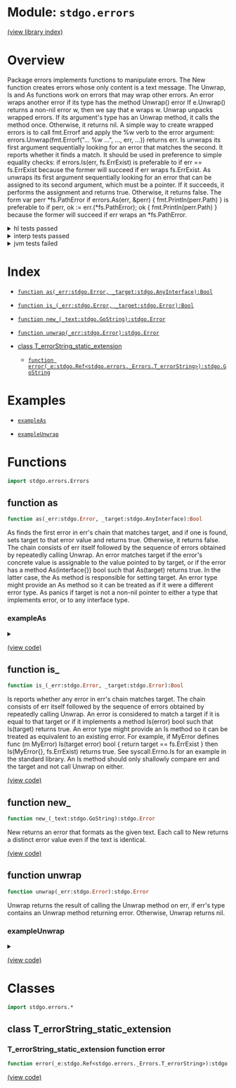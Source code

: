 # Module: `stdgo.errors`

[(view library index)](../stdgo.md)


# Overview


Package errors implements functions to manipulate errors.  The New function creates errors whose only content is a text message.  The Unwrap, Is and As functions work on errors that may wrap other errors. An error wraps another error if its type has the method  Unwrap\(\) error  If e.Unwrap\(\) returns a non\-nil error w, then we say that e wraps w.  Unwrap unpacks wrapped errors. If its argument's type has an Unwrap method, it calls the method once. Otherwise, it returns nil.  A simple way to create wrapped errors is to call fmt.Errorf and apply the %w verb to the error argument:  errors.Unwrap\(fmt.Errorf\("... %w ...", ..., err, ...\)\)  returns err.  Is unwraps its first argument sequentially looking for an error that matches the second. It reports whether it finds a match. It should be used in preference to simple equality checks:  if errors.Is\(err, fs.ErrExist\)  is preferable to  if err == fs.ErrExist  because the former will succeed if err wraps fs.ErrExist.  As unwraps its first argument sequentially looking for an error that can be assigned to its second argument, which must be a pointer. If it succeeds, it performs the assignment and returns true. Otherwise, it returns false. The form  var perr \*fs.PathError if errors.As\(err, &perr\) \{ fmt.Println\(perr.Path\) \}  is preferable to  if perr, ok := err.\(\*fs.PathError\); ok \{ fmt.Println\(perr.Path\) \}  because the former will succeed if err wraps an \*fs.PathError. 


<details><summary>hl tests passed</summary>
<p>

```
=== RUN   TestNewEqual
--- PASS: TestNewEqual (0.000124931335449219)
=== RUN   TestErrorMethod
--- PASS: TestErrorMethod (1.88350677490234e-05)
=== RUN   TestIs
--- PASS: TestIs (0.000138998031616211)
=== RUN   TestAs
--- PASS: TestAs (0.00105404853820801)
=== RUN   TestAsValidation
--- PASS: TestAsValidation (7.41481781005859e-05)
=== RUN   TestUnwrap
--- PASS: TestUnwrap (0.000161886215209961)
```
</p>
</details>

<details><summary>interp tests passed</summary>
<p>

```
=== RUN   TestNewEqual
--- PASS: TestNewEqual (0.000177860260009765625)
=== RUN   TestErrorMethod
--- PASS: TestErrorMethod (2.59876251220703125e-05)
=== RUN   TestIs
--- PASS: TestIs (0.000283956527709960938)
=== RUN   TestAs
--- PASS: TestAs (0.00159907341003417969)
=== RUN   TestAsValidation
--- PASS: TestAsValidation (0.00014591217041015625)
=== RUN   TestUnwrap
--- PASS: TestUnwrap (0.000272989273071289062)
```
</p>
</details>

<details><summary>jvm tests failed</summary>
<p>

```
IO.Overflow("write_ui16")
```
</p>
</details>


# Index


- [`function as(_err:stdgo.Error, _target:stdgo.AnyInterface):Bool`](<#function-as>)

- [`function is_(_err:stdgo.Error, _target:stdgo.Error):Bool`](<#function-is_>)

- [`function new_(_text:stdgo.GoString):stdgo.Error`](<#function-new_>)

- [`function unwrap(_err:stdgo.Error):stdgo.Error`](<#function-unwrap>)

- [class T\_errorString\_static\_extension](<#class-t_errorstring_static_extension>)

  - [`function error(_e:stdgo.Ref<stdgo.errors._Errors.T_errorString>):stdgo.GoString`](<#t_errorstring_static_extension-function-error>)

# Examples


- [`exampleAs`](<#exampleas>)

- [`exampleUnwrap`](<#exampleunwrap>)

# Functions


```haxe
import stdgo.errors.Errors
```


## function as


```haxe
function as(_err:stdgo.Error, _target:stdgo.AnyInterface):Bool
```


As finds the first error in err's chain that matches target, and if one is found, sets target to that error value and returns true. Otherwise, it returns false.  The chain consists of err itself followed by the sequence of errors obtained by repeatedly calling Unwrap.  An error matches target if the error's concrete value is assignable to the value pointed to by target, or if the error has a method As\(interface\{\}\) bool such that As\(target\) returns true. In the latter case, the As method is responsible for setting target.  An error type might provide an As method so it can be treated as if it were a different error type.  As panics if target is not a non\-nil pointer to either a type that implements error, or to any interface type. 


### exampleAs


<details><summary></summary>
<p>


```haxe
function exampleAs():Void {
	{
		var __tmp__ = stdgo.os.Os.open(Go.str("non-existing")),
			_0:Ref<stdgo.os.Os.File> = __tmp__._0,
			_err:Error = __tmp__._1;
		if (_err != null) {
			var _pathError:Ref<stdgo.io.fs.Fs.PathError> = (null : stdgo.io.fs.Fs.PathError);
			if (stdgo.errors.Errors.as(_err, Go.toInterface((_pathError : Ref<Ref<stdgo.io.fs.Fs.PathError>>)))) {
				stdgo.fmt.Fmt.println(Go.str("Failed at path:"), _pathError.path);
			} else {
				stdgo.fmt.Fmt.println(_err);
			};
		};
	};
}
```


</p>
</details>


[\(view code\)](<./Errors.hx#L186>)


## function is\_


```haxe
function is_(_err:stdgo.Error, _target:stdgo.Error):Bool
```


Is reports whether any error in err's chain matches target.  The chain consists of err itself followed by the sequence of errors obtained by repeatedly calling Unwrap.  An error is considered to match a target if it is equal to that target or if it implements a method Is\(error\) bool such that Is\(target\) returns true.  An error type might provide an Is method so it can be treated as equivalent to an existing error. For example, if MyError defines  func \(m MyError\) Is\(target error\) bool \{ return target == fs.ErrExist \}  then Is\(MyError\{\}, fs.ErrExist\) returns true. See syscall.Errno.Is for an example in the standard library. An Is method should only shallowly compare err and the target and not call Unwrap on either. 


[\(view code\)](<./Errors.hx#L140>)


## function new\_


```haxe
function new_(_text:stdgo.GoString):stdgo.Error
```


New returns an error that formats as the given text. Each call to New returns a distinct error value even if the text is identical. 


[\(view code\)](<./Errors.hx#L101>)


## function unwrap


```haxe
function unwrap(_err:stdgo.Error):stdgo.Error
```


Unwrap returns the result of calling the Unwrap method on err, if err's type contains an Unwrap method returning error. Otherwise, Unwrap returns nil. 


### exampleUnwrap


<details><summary></summary>
<p>


```haxe
function exampleUnwrap():Void {
	var _err1:Error = stdgo.errors.Errors.new_(Go.str("error1"));
	var _err2:Error = stdgo.fmt.Fmt.errorf(Go.str("error2: [%w]"), Go.toInterface(_err1));
	stdgo.fmt.Fmt.println(_err2);
	stdgo.fmt.Fmt.println(stdgo.errors.Errors.unwrap(_err2));
}
```


</p>
</details>


[\(view code\)](<./Errors.hx#L110>)


# Classes


```haxe
import stdgo.errors.*
```


## class T\_errorString\_static\_extension


 


### T\_errorString\_static\_extension function error


```haxe
function error(_e:stdgo.Ref<stdgo.errors._Errors.T_errorString>):stdgo.GoString
```


 


[\(view code\)](<./Errors.hx#L243>)


